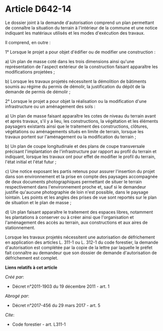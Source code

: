 # Article D642-14

Le dossier joint à la demande d'autorisation comprend un plan permettant de connaître la situation du terrain à l'intérieur
de la commune et une notice indiquant les matériaux utilisés et les modes d'exécution des travaux. 

Il comprend, en outre : 

1° Lorsque le projet a pour objet d'édifier ou de modifier une construction : 

a) Un plan de masse coté dans les trois dimensions ainsi qu'une représentation de l'aspect extérieur de la construction
faisant apparaître les modifications projetées ; 

b) Lorsque les travaux projetés nécessitent la démolition de bâtiments soumis au régime du permis de démolir, la
justification du dépôt de la demande de permis de démolir ; 

2° Lorsque le projet a pour objet la réalisation ou la modification d'une infrastructure ou un aménagement des sols : 

a) Un plan de masse faisant apparaître les cotes de niveau du terrain avant et après travaux, s'il y a lieu, les
constructions, la végétation et les éléments paysagers existants ainsi que le traitement des constructions, clôtures,
végétations ou aménagements situés en limite de terrain, lorsque les travaux portent sur l'aménagement ou la modification du
terrain ; 

b) Un plan de coupe longitudinale et des plans de coupe transversale précisant l'implantation de l'infrastructure par rapport
au profil du terrain et indiquant, lorsque les travaux ont pour effet de modifier le profil du terrain, l'état initial et
l'état futur ; 

c) Une notice exposant les partis retenus pour assurer l'insertion du projet dans son environnement et la prise en compte des
paysages accompagnée de deux documents photographiques permettant de situer le terrain respectivement dans l'environnement
proche et, sauf si le demandeur justifie qu'aucune photographie de loin n'est possible, dans le paysage lointain. Les points
et les angles des prises de vue sont reportés sur le plan de situation et le plan de masse ; 

d) Un plan faisant apparaître le traitement des espaces libres, notamment les plantations à conserver ou à créer ainsi que
l'organisation et l'aménagement des accès au terrain, aux constructions et aux aires de stationnement. 

Lorsque les travaux projetés nécessitent une autorisation de défrichement en application des articles L. 311-1 ou L. 312-1 du
code forestier, la demande d'autorisation est complétée par la copie de la lettre par laquelle le préfet fait connaître au
demandeur que son dossier de demande d'autorisation de défrichement est complet.

**Liens relatifs à cet article**

_Créé par_:

  - Décret n°2011-1903 du 19 décembre 2011 - art. 1

_Abrogé par_:

  - Décret n°2017-456 du 29 mars 2017 - art. 5

_Cite_:

  - Code forestier - art. L311-1
